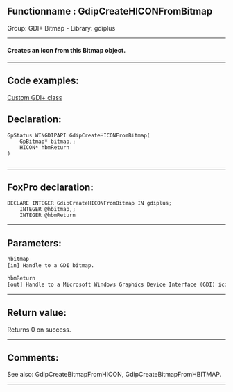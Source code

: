 <link rel="stylesheet" type="text/css" href="../../css/win32api.css">  
<link rel="stylesheet" href="https://cdnjs.cloudflare.com/ajax/libs/font-awesome/4.7.0/css/font-awesome.min.css">

## Functionname : GdipCreateHICONFromBitmap
Group: GDI+ Bitmap - Library: gdiplus    
***  


#### Creates an icon from this Bitmap object.
***  


## Code examples:
[Custom GDI+ class](../../samples/sample_450.md)  

## Declaration:
```foxpro  
GpStatus WINGDIPAPI GdipCreateHICONFromBitmap(
	GpBitmap* bitmap,;
	HICON* hbmReturn
)
  
```  
***  


## FoxPro declaration:
```foxpro  
DECLARE INTEGER GdipCreateHICONFromBitmap IN gdiplus;
	INTEGER @hbitmap,;
	INTEGER @hbmReturn  
```  
***  


## Parameters:
```txt  
hbitmap
[in] Handle to a GDI bitmap.

hbmReturn
[out] Handle to a Microsoft Windows Graphics Device Interface (GDI) icon.  
```  
***  


## Return value:
Returns 0 on success.  
***  


## Comments:
See also: GdipCreateBitmapFromHICON, GdipCreateBitmapFromHBITMAP.  
  
***  

